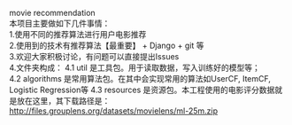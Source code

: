 movie recommendation  
本项目主要做如下几件事情：  
1.使用不同的推荐算法进行用户电影推荐  
2.使用到的技术有推荐算法【最重要】 + Django + git 等  
3.欢迎大家积极讨论，有问题可以直接提出Issues  
4.文件夹构成：
    4.1 util 是工具包。用于读取数据，写入训练好的模型等；  
    4.2 algorithms 是常用算法包。在其中会实现常用的算法如UserCF, ItemCF, Logistic Regression等
    4.3 resources 是资源包。本工程使用的电影评分数据就是放在这里，其下载路径是：
        http://files.grouplens.org/datasets/movielens/ml-25m.zip 
        

